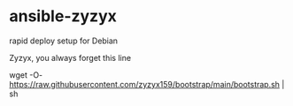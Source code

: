 # ansible-zyzyx

rapid deploy setup for Debian

Zyzyx, you always forget this line

wget -O- https://raw.githubusercontent.com/zyzyx159/bootstrap/main/bootstrap.sh | sh


